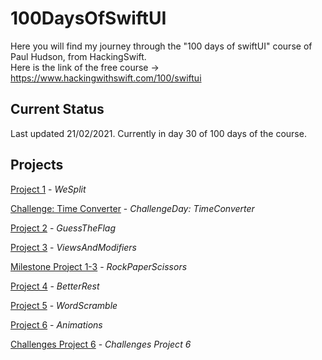# 100DaysOfSwiftUI

Here you will find my journey through the "100 days of swiftUI" course of Paul Hudson, from HackingSwift.<br/>
Here is the link of the free course -> https://www.hackingwithswift.com/100/swiftui

## Current Status

Last updated 21/02/2021. Currently in day 30 of 100 days of the course.

## Projects

[Project 1](01-splitThat) - *WeSplit*

[Challenge: Time Converter](02-timeConverter) - *ChallengeDay: TimeConverter*

[Project 2](03-guessTheFlag) - *GuessTheFlag*

[Project 3](04-ViewsAndModifiers) - *ViewsAndModifiers*

[Milestone Project 1-3](05-MilestoneProject1-3) - *RockPaperScissors*

[Project 4](06-BetterRest) - *BetterRest*

[Project 5](07-WordScramble) - *WordScramble*

[Project 6](08-Animations) - *Animations*

[Challenges Project 6](09-ChallengesProject6) - *Challenges Project 6*


